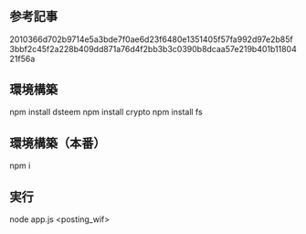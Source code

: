 # 
## 参考記事



2010366d702b9714e5a3bde7f0ae6d23f6480e1351405f57fa992d97e2b85f3bbf2c45f2a228b409dd871a76d4f2bb3b3c0390b8dcaa57e219b401b1180421f56a


## 環境構築
npm install dsteem
npm install crypto
npm install fs


## 環境構築（本番）
npm i



## 実行
node app.js <username> <posting_wif> <file>